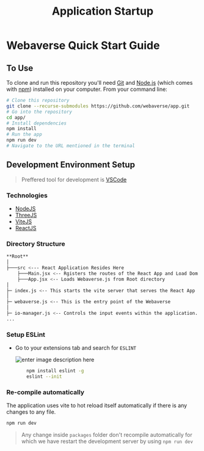 ﻿---
id: application-startup
title: Application Startup
---

# Webaverse Quick Start Guide

## To Use

To clone and run this repository you'll need [Git](https://git-scm.com) and [Node.js](https://nodejs.org/en/download/) (which comes with [npm](http://npmjs.com)) installed on your computer. From your command line:

```bash
# Clone this repository
git clone --recurse-submodules https://github.com/webaverse/app.git
# Go into the repository
cd app/
# Install dependencies
npm install
# Run the app
npm run dev
# Navigate to the URL mentioned in the terminal

```

## Development Environment Setup

> Preffered tool for development is [VSCode](https://code.visualstudio.com/download)


### Technologies

* [NodeJS](https://nodejs.org/)
* [ThreeJS](https://threejs.org/)
* [ViteJS](https://vitejs.dev/)
* [ReactJS](https://reactjs.org/)

### Directory Structure

```bash
**Root**
│
├───src <--- React Application Resides Here
	├───Main.jsx <-- Rgisters the routes of the React App and Load Dom
	├───App.jsx <-- Loads Webaverse.js from Root directory
│
├─ index.js <-- This starts the vite server that serves the React App
│
├─ webaverse.js <-- This is the entry point of the Webaverse
│
├─ io-manager.js <-- Controls the input events within the application.
...
```

### Setup ESLint

* Go to your extensions tab and search for `ESLINT`

	![enter image description here](https://res.cloudinary.com/practicaldev/image/fetch/s--gWL807Xl--/c_limit,f_auto,fl_progressive,q_auto,w_880/https://thepracticaldev.s3.amazonaws.com/i/9rmkgbk7nio6ravjm0rx.PNG)

	```bash
		npm install eslint -g
		eslint --init
	```

### Re-compile automatically

The application uses vite to hot reload itself automatically if there is any changes to any file.

```bash
npm run dev
```
> Any change inside `packages` folder don't recompile automatically for which we have restart the development server by using `npm run dev`



